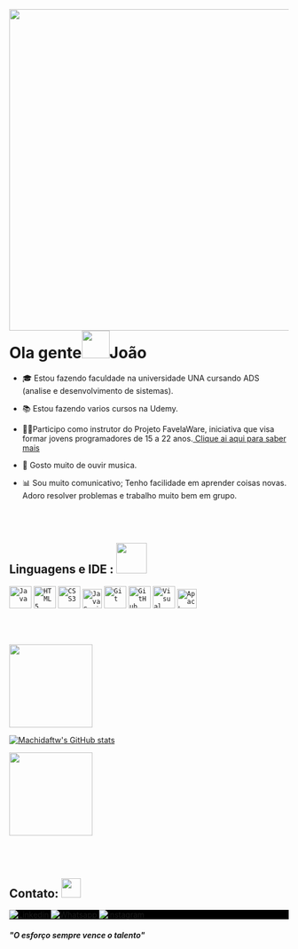 <!-- Presentation -->
<img align="right" height="580cm" src="https://raw.githubusercontent.com/gist/machidaftw/de81c36b8174d841efeba61a9d846c57/raw/59124fc3050a2fd69d0862e0038d294c4adf2b00/githubCard.svg"/>
<h1 align= left>Ola gente<img src="https://em-content.zobj.net/source/microsoft-teams/337/waving-hand_1f44b.png" width="50px">João</h1>

- 🎓 Estou fazendo faculdade na universidade UNA cursando ADS (analise e desenvolvimento de sistemas).

- 📚 Estou fazendo varios cursos na Udemy.

- 👨‍🏫Participo como instrutor do Projeto FavelaWare, iniciativa que visa formar jovens programadores de 15 a 22 anos.<a href="https://favelaware.animahub.com.br/sobre" target="blank"> Clique ai aqui para saber mais</a>

- 🚀 Gosto muito de ouvir musica.

- 📊 Sou muito comunicativo; Tenho facilidade em aprender coisas novas. Adoro resolver problemas e trabalho muito bem em grupo.

<br><br>

<!-- Skills -->
<h2 align="left"> Linguagens e IDE : <img src="https://em-content.zobj.net/source/microsoft-teams/337/man-technologist_1f468-200d-1f4bb.png" width="55px"> </h2>

<code><img width="40px" src="https://cdn.jsdelivr.net/gh/devicons/devicon/icons/java/java-original-wordmark.svg" title = "Java"/></code>
<code><img width="40px" src="https://cdn.jsdelivr.net/gh/devicons/devicon/icons/html5/html5-original-wordmark.svg" title = "HTML5"/></code>
<code><img width="40px" src="https://cdn.jsdelivr.net/gh/devicons/devicon/icons/css3/css3-original-wordmark.svg" title = "CSS3"/></code>
<code><img width="35px" src="https://cdn.jsdelivr.net/gh/devicons/devicon/icons/javascript/javascript-original.svg" title = "JavaScript"/></code>
<code><img width="40px" src="https://cdn.jsdelivr.net/gh/devicons/devicon/icons/git/git-original.svg" title = "Git"/></code>
<code><img width="40px" src="https://cdn.jsdelivr.net/gh/devicons/devicon/icons/github/github-original.svg" title = "GitHub"/></code>
<code><img width="40px" src="https://i.imgur.com/LMX3yhx.png" title = "Visual Studio Code"/></code>
<code><img width="35px" src="https://i.imgur.com/apbViDM.png" title = "Apache NetBeans"/></code>

<br><br>

<!-- Analitycs -->
<div align="left">
   <a href="https://github.com/machidaftw">
   <img height="150cm" src="https://github-readme-stats.vercel.app/api?username=machidaftw&show_icons=true&theme=react"/>


[![Machidaftw's GitHub stats](https://github-readme-stats.vercel.app/api?username=machidaftw)](https://github.com/machidaftw/github-readme-stats)   

   <img height="150em" src="https://github-readme-stats.vercel.app/api/top-langs/?username=machidaftw&show_icons=true&theme=react&layout=compact"/>
</div>
     
<br><br>
<!-- Contact -->
<h2>Contato: <img src="https://em-content.zobj.net/source/microsoft-teams/337/telephone-receiver_1f4de.png" width="35px"></h2>
<p style="background:black">  
<a href="https://www.linkedin.com/in/jo%C3%A3o-vitor-silva-23191520a/" target="_blank">
  <img src="https://img.shields.io/badge/-Joao Vitor-0077B5?style=flat&logo=linkedin" alt="Linkedin"/>
</a>  

<a href="https://wa.me/31972411462" target="_blank">
  <img src="https://img.shields.io/badge/-Joao Vitor-25D366??style=for-the-badge&logo=whatsapp&logoColor=white" alt="Whatsapp"/>  
</a>  
<a href="https://instagram.com/joaovitorkb?igshid=YTQwZjQ0NmI0OA==" target="_blank">
 <img src="https://img.shields.io/badge/-Joao Vitor-E4405F?style=flat&logo=instagram&logoColor=white" alt="instagram"/>
</a>
</p>

<!-- citation -->

#### _"O esforço sempre vence o talento"_
